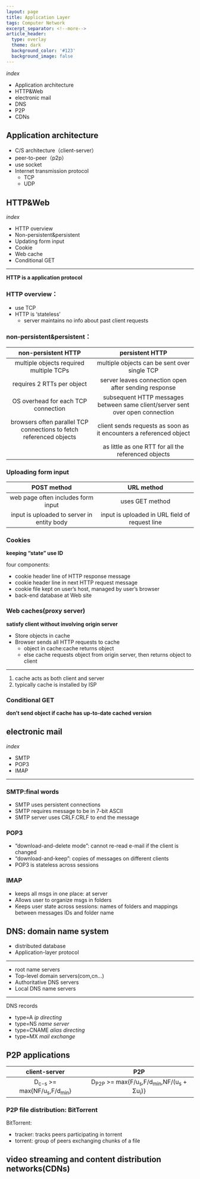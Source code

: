 ```yaml
---
layout: page
title: Application Layer
tags: Computer Network
excerpt_separator: <!--more-->
article_header:
  type: overlay
  theme: dark
  background_color: '#123'
  background_image: false
---
```


<!--more-->

_index_

- Application architecture
- HTTP&Web
- electronic mail
- DNS
- P2P
- CDNs

## Application architecture

- C/S architecture（client-server）
- peer-to-peer（p2p）
- use socket
- Internet transmission protocol
  - TCP
  - UDP

## HTTP&Web

_index_

- HTTP overview
- Non-persistent&persistent
- Updating form input
- Cookie
- Web cache
- Conditional GET

____________________________________

**‌HTTP is a application protocol**

### HTTP overview：

- use TCP
- HTTP is ‘stateless’
  - server maintains no info about past client requests

### non-persistent&persistent：

|                     non-persistent HTTP                      |                       persistent HTTP                        |
| :----------------------------------------------------------: | :----------------------------------------------------------: |
|           multiple objects required multiple TCPs            |         multiple objects can be sent over single TCP         |
|                  requires 2 RTTs per object                  |     server leaves connection open after sending response     |
|             OS overhead for each TCP connection              | subsequent HTTP messages between same client/server sent over open connection |
| browsers often parallel TCP connections to fetch referenced objects | client sends requests as soon as it encounters a referenced object |
|                                                              |     as little as one RTT for all the referenced objects      |

### Uploading form input

|                POST method                 |                   URL method                   |
| :----------------------------------------: | :--------------------------------------------: |
|     web page often includes form input     |                uses GET method                 |
| input is uploaded to server in entity body | input is uploaded in URL field of request line |

### Cookies

**keeping “state” use ID**

four components:

- cookie header line of HTTP response message
- cookie header line in next HTTP request message
- cookie file kept on user’s host, managed by user’s browser
- back-end database at Web site

### Web caches(proxy server)

**satisfy client without involving origin server**

- Store objects in cache
- Browser sends all HTTP requests to cache
  - object in cache:cache returns object
  - else cache requests object from origin server, then returns object to client

____________________________________

1. cache acts as both client and server
2. typically cache is installed by ISP


### Conditional GET

**don’t send object if cache has up-to-date cached version**

## electronic mail

_index_

- SMTP
- POP3
- IMAP

________________________________________________________________

### SMTP:final words

- SMTP uses persistent connections
- SMTP requires message to be in 7-bit ASCII
- SMTP server uses CRLF.CRLF to end the message

### POP3

- “download-and-delete mode”: cannot re-read e-mail if the client is changed
- “download-and-keep”: copies of messages on different clients
- POP3 is stateless across sessions

### IMAP

- keeps all msgs in one place: at server
- Allows user to organize msgs in folders
- Keeps user state across sessions: names of folders and mappings between messages IDs and folder name

## DNS: domain name system

- distributed database
- Application-layer protocol

____________________________________

- root name servers
- Top-level domain servers(com,cn...)
- Authoritative DNS servers
- Local DNS name servers

____________________________________

DNS records

- type=A _ip directing_
- type=NS _name server_
- type=CNAME _alias directing_
- type=MX _mail exchange_

## P2P applications

|                       client-server                        |                             P2P                              |
| :--------------------------------------------------------: | :----------------------------------------------------------: |
| D<sub>c-s</sub> >= max{NF/u<sub>s</sub>,F/d<sub>min</sub>} | D<sub>P2P</sub> >= max{F/u<sub>s</sub>,F/d<sub>min</sub>,NF/(u<sub>s</sub> + Σu<sub>i</sub>)} |

### P2P file distribution: BitTorrent

BitTorrent:

- tracker: tracks peers participating in torrent
- torrent: group of peers exchanging chunks of a file

## video streaming and content distribution networks(CDNs)